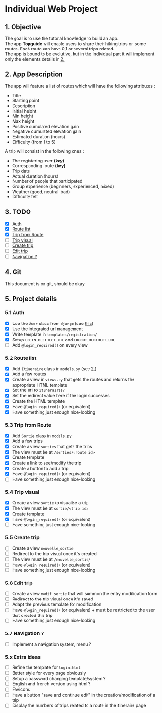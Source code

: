# Individual Web Project

## 1. Objective
The goal is to use the tutorial knowledge to build an app. <br>
The app **Topguide** will enable users to share their hiking trips on some routes. Each route can have 0,1 or several trips related. <br>
The app is bound to be evolutive, but in the individual part it will implement only the elements details in [2.](##2.-App-Description)
## 2. App Description
The app will feature a list of routes which will have the following attributes :
- Title
- Starting point
- Description
- Initial height
- Min height
- Max height
- Positive cumulated elevation gain
- Negative cumulated elevation gain
- Estimated duration (hours)
- Difficulty (from 1 to 5)

A trip will consist in the following ones :
- The registering user **(key)**
- Corresponding route **(key)**
- Trip date
- Actual duration (hours)
- Number of people that participated
- Group experience (beginners, experienced, mixed)
- Weather (good, neutral, bad)
- Difficulty felt

## 3. TODO
- [x] [Auth](###5.1-Auth)
- [x] [Route list](###5.2-Route-list)
- [x] [Trip from Route](###5.3-Trip-from-Route)
- [ ] [Trip visual](###5.4-Trip-visual)
- [ ] [Create trip](###5.5-Create-trip)
- [ ] [Edit trip](###5.6-Edit-trip)
- [ ] [Navigation ?](###5.7-Navigation-?)

## 4. Git
This document is on git, should be okay

## 5. Project details
### 5.1 Auth
- [x] Use the `User` class from `django` (see [this](https://docs.djangoproject.com/fr/4.0/topics/auth/default/))
- [x] Use the integrated url management
- [x] Write template in `templates/registration/`
- [x] Setup `LOGIN_REDIRECT_URL` and `LOGOUT_REDIRECT_URL`
- [ ] Add `@login_required()` on every view
### 5.2 Route list
- [x] Add `Itineraire` class in `models.py` (see [2.](##2.-App-Description)) 
- [x] Add a few routes
- [x] Create a view in `views.py` that gets the routes and returns the appropriate HTML template
- [x] Set the url to `itineraires/`
- [x] Set the redirect value here if the login successes
- [x] Create the HTML template
- [x] Have `@login_required()` (or equivalent)
- [x] Have something just enough nice-looking

### 5.3 Trip from Route
- [x] Add `Sortie` class in `models.py`
- [x] Add a few trips
- [x] Create a view `sorties` that gets the trips
- [x] The view must be at `/sorties/<route id>`
- [x] Create template
- [x] Create a link to see/modify the trip
- [x] Create a button to add a trip
- [x] Have `@login_required()` (or equivalent)
- [ ] Have something just enough nice-looking

### 5.4 Trip visual
- [x] Create a view `sortie` to visualise a trip
- [x] The view must be at `sortie/<trip id>`
- [x] Create template
- [x] Have `@login_required()` (or equivalent)
- [ ] Have something just enough nice-looking

### 5.5 Create trip
- [ ] Create a view `nouvelle_sortie`
- [ ] Redirect to the trip visual once it's created
- [ ] The view must be at `/nouvelle_sortie/`
- [ ] Have `@login_required()` (or equivalent)
- [ ] Have something just enough nice-looking

### 5.6 Edit trip
- [ ] Create a view `modif_sortie` that will summon the entry modification form
- [ ] Redirect to the trip visual once it's saved
- [ ] Adapt the previous template for modification
- [ ] Have `@login_required()` (or equivalent) + must be restricted to the user that created this trip
- [ ] Have something just enough nice-looking

### 5.7 Navigation ?
- [ ] Implement a navigation system, menu ?

### 5.x Extra ideas 
- [ ] Refine the template for `login.html`
- [ ] Better style for every page obviously
- [ ] Setup a password changing template/system ?
- [ ] English and french version using html ?
- [ ] Favicons
- [ ] Have a button "save and continue edit" in the creation/modification of a trip
- [ ] Display the numbers of trips related to a route in the itineraire page